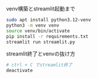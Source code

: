 
venv構築とstreamlit起動まで
``` sh
sudo apt install python3.12-venv
python3 -m venv venv
source venv/bin/activate
pip install -r requirements.txt
streamlit run streamlit.py
```

streamlit終了とvenvの抜け方
``` sh
# ctrl + C でstreamlit終了
deactivate
```